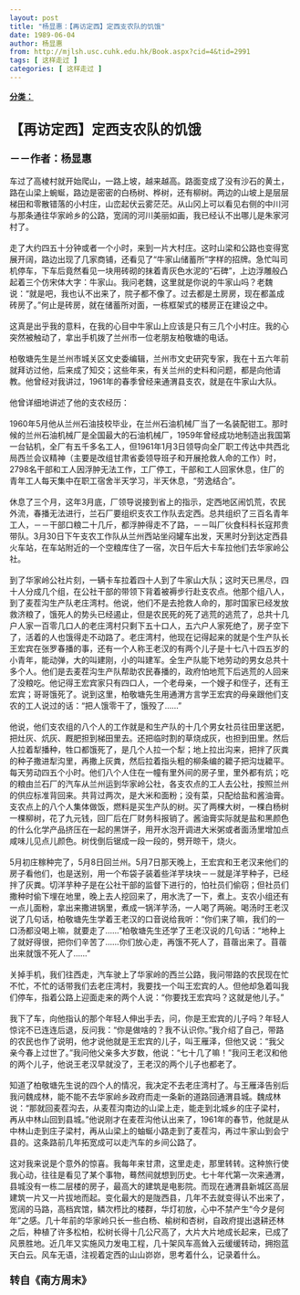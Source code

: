 ```yaml
---
layout: post
title: "杨显惠：【再访定西】定西支农队的饥饿"
date: 1989-06-04
author: 杨显惠
from: http://mjlsh.usc.cuhk.edu.hk/Book.aspx?cid=4&tid=2991
tags: [ 这样走过 ]
categories: [ 这样走过 ]
---
```


<div style="margin: 15px 10px 10px 0px;">
 <div>
  <span id="ctl00_ContentPlaceHolder1_chapter1_SubjectLabel" style="font-weight:bold;text-decoration:underline;">
   分类：
  </span>
 </div>
 <div>
  <b>
   <font size="5">
    <br/>
   </font>
  </b>
 </div>
 <div>
  <b>
   <font size="5">
    【再访定西】定西支农队的饥饿
   </font>
  </b>
 </div>
 <div>
  <font size="4">
   <b>
    <br/>
   </b>
  </font>
 </div>
 <div>
  <font size="4">
   <b>
    －－作者：杨显惠
   </b>
  </font>
 </div>
 <div>
  <br/>
 </div>
 <div>
  车过了高棱村就开始爬山，一路上坡，越来越高。路面变成了没有沙石的黄土，路在山梁上蜿蜒，路边是密密的白杨树、桦树，还有柳树。两边的山坡上是层层梯田和零散错落的小村庄，山峦起伏云雾茫茫。从山冈上可以看见右侧的中川河与那条通往华家岭乡的公路，宽阔的河川美丽如画，我已经认不出哪儿是朱家河村了。
 </div>
 <div>
  <br/>
 </div>
 <div>
  走了大约四五十分钟或者一个小时，来到一片大村庄。这时山梁和公路也变得宽展开阔，路边出现了几家商铺，还看见了“牛家山储蓄所”字样的招牌。急忙叫司机停车，下车后竟然看见一块用砖砌的抹着青灰色水泥的“石碑”，上边浮雕般凸起着三个仿宋体大字：牛家山。我问老魏，这里就是你说的牛家山吗？老魏说：“就是吧，我也认不出来了，院子都不像了。过去都是土房房，现在都盖成砖房了。”何止是砖房，就在储蓄所对面，一栋框架式的楼房正在建设之中。
 </div>
 <div>
  <br/>
 </div>
 <div>
  这真是出乎我的意料，在我的心目中牛家山上应该是只有三几个小村庄。我的心突然被触动了，拿出手机拨了兰州市一位老朋友柏敬塘的电话。
 </div>
 <div>
  <br/>
 </div>
 <div>
  柏敬塘先生是兰州市城关区文史委编辑，兰州市文史研究专家，我在十五六年前就拜访过他，后来成了知交；这些年来，有关兰州的史料和问题，都是向他请教。他曾经对我讲过，1961年的春季曾经来通渭县支农，就是在牛家山大队。
 </div>
 <div>
  <br/>
 </div>
 <div>
  他曾详细地讲述了他的支农经历：
 </div>
 <div>
  <br/>
 </div>
 <div>
  1960年5月他从兰州石油技校毕业，在兰州石油机械厂当了一名装配钳工。那时候的兰州石油机械厂是全国最大的石油机械厂，1959年曾经成功地制造出我国第一台钻机，全厂有五千多名工人，但1961年1月3日领导向全厂职工传达中共西北局西兰会议精神（主要是改组甘肃省委领导班子和开展抢救人命的工作）时，2798名干部和工人因浮肿无法工作，工厂停工，干部和工人回家休息，住厂的青年工人每天集中在职工宿舍半天学习，半天休息，“劳逸结合”。
 </div>
 <div>
  <br/>
 </div>
 <div>
  休息了三个月，这年3月底，厂领导说接到省上的指示，定西地区闹饥荒，农民外流，春播无法进行，兰石厂要组织支农工作队去定西。总共组织了三百名青年工人，－－干部口粮二十几斤，都浮肿得走不了路，－－叫厂伙食科科长寇邦贵带队。3月30日下午支农工作队从兰州西站坐闷罐车出发，天黑时分到达定西县火车站，在车站附近的一个空粮库住了一宿，次日午后大卡车拉他们去华家岭公社。
 </div>
 <div>
  <br/>
 </div>
 <div>
  到了华家岭公社片刻，一辆卡车拉着四十人到了牛家山大队；这时天已黑尽，四十人分成几个组，在公社干部的带领下背着被褥步行赴支农点。他那个组八人，到了麦茬沟生产队老庄湾村。他说，他们不是去抢救人命的，那时国家已经发放救济粮了，饿死人的势头已经遏止，但是农民死的死了逃荒的逃荒了，总共十几户人家一百零几口人的老庄湾村只剩下五十口人，五六户人家死绝了，房子空下了，活着的人也饿得走不动路了。老庄湾村，他现在记得起来的就是个生产队长王宏宾在张罗春播的事，还有一个人称王老汉的有两个儿子是十七八十四五岁的小青年，能动弹，大的叫建刚，小的叫建军。全生产队能下地劳动的男女总共十多个人。他们是去麦茬沟生产队帮助农民春播的，政府怕地荒下后逃荒的人回来了没粮吃。他记得王宏宾家只有四口人，一个老母亲，一个嫂子和侄子，还有王宏宾；哥哥饿死了。说到这里，柏敬塘先生用通渭方言学王宏宾的母亲跟他们支农的工人说过的话：“把人饿零干了，饿殁了……”
 </div>
 <div>
  <br/>
 </div>
 <div>
  他说，他们支农组的八个人的工作就是和生产队的十几个男女社员往田里送肥，把灶灰、炕灰、厩肥担到梯田里去。还把临时割的草烧成灰，也担到田里。然后人拉着犁播种，牲口都饿死了，是几个人拉一个犁；地上拉出沟来，把拌了灰粪的种子撒进犁沟里，再撒上灰粪，然后拉着指头粗的柳条编的耱子把沟垅耱平。每天劳动四五个小时。他们八个人住在一幢有里外间的房子里，里外都有炕；吃的粮由兰石厂的汽车从兰州运到华家岭公社，各支农点的工人去公社，按照兰州的供应标准背回来。共背过两次，是大米和面粉；没有菜，只配给盐和酱油膏。支农点上的八个人集体做饭，燃料是买生产队的树。买了两棵大树，一棵白杨树一棵柳树，花了九元钱，回厂后在厂财务科报销了。酱油膏实际就是盐和黑颜色的什么化学产品挤压在一起的黑饼子，用开水泡开调进大米粥或者面汤里增加点咸味儿见点儿颜色。树伐倒后锯成一段一段的，劈开晾干，烧火。
 </div>
 <div>
  <br/>
 </div>
 <div>
  5月初庄稼种完了，5月8日回兰州。5月7日那天晚上，王宏宾和王老汉来他们的房子看他们，也是送别，用一个布袋子装着些洋芋块块－－就是洋芋种子，已经拌了灰粪。切洋芋种子是在公社干部的监督下进行的，怕社员们偷窃；但社员们撒种时偷下埋在地里，晚上去人挖回来了，用水洗了一下，煮上。支农小组还有一点儿面粉，拿出来撒进锅里，煮成一锅洋芋汤，一人喝了两碗。喝汤时王老汉说了几句话，柏敬塘先生学着王老汉的口音说给我听：“你们来了嘛，我们的一口汤都没喝上嘛，就要走了……”柏敬塘先生还学了王老汉说的几句话：“地种上了就好得很，把你们辛苦了……你们放心走，再饿不死人了，苜蓿出来了。苜蓿出来就饿不死人了……”
 </div>
 <div>
  <br/>
 </div>
 <div>
  关掉手机，我们往西走，汽车驶上了华家岭的西兰公路，我问带路的农民现在忙不忙，不忙的话带我们去老庄湾村，我要找一个叫王宏宾的人。但他却急着叫我们停车，指着公路上迎面走来的两个人说：“你要找王宏宾吗？这就是他儿子。”
 </div>
 <div>
  <br/>
 </div>
 <div>
  我下了车，向他指认的那个年轻人伸出手去，问，你是王宏宾的儿子吗？年轻人惊诧不已连连后退，反问我：“你是做啥的？我不认识你。”我介绍了自己，带路的农民也作了说明，他才说他就是王宏宾的儿子，叫王雁泽，但他又说：“我父亲今春上过世了。”我问他父亲多大岁数，他说：“七十几了嘛！”我问王老汉和他的两个儿子，他说王老汉早就没了，王老汉的两个儿子也都老了。
 </div>
 <div>
  <br/>
 </div>
 <div>
  知道了柏敬塘先生说的四个人的情况，我决定不去老庄湾村了。与王雁泽告别后我问魏成林，能不能不去华家岭乡政府而走一条新的道路回通渭县城。魏成林说：“那就回麦茬沟去，从麦茬沟南边的山梁上走，能走到北城乡的庄子梁村，再从中林山回到县城。”他说刚才在麦茬沟他认出来了，1961年的春节，他就是从中林山走到庄子梁村，再从山梁上的蚰蜒小路走到了麦茬沟，再过牛家山到会宁县的。这条路前几年拓宽成可以走汽车的乡间公路了。
 </div>
 <div>
  <br/>
 </div>
 <div>
  这对我来说是个意外的惊喜。我每年来甘肃，这里走走，那里转转。这种旅行使我心动，往往是看见了某个事物，蓦然间就想到历史。七十年代第一次来通渭，县城没有一栋二层楼的房子，最高大的建筑是电影院。而现在通渭县新城区高层建筑一片又一片拔地而起。变化最大的是陇西县，几年不去就变得认不出来了，宽阔的马路，高档宾馆，鳞次栉比的楼群，华灯初放，心中不禁产生“今夕是何年”之感。几十年前的华家岭只长一些白杨、榆树和杏树，自政府提出退耕还林之后，种植了许多松柏，松树长得十几公尺高了，大片大片地成长起来，已成了风景胜地。近几年又实施风力发电工程，几十架风车高耸入云缓缓转动，拥抱蓝天白云。风车无语，注视着定西的山山峁峁，思考着什么，记录着什么。
 </div>
 <div>
  <b>
   <font size="4">
    <br/>
   </font>
  </b>
 </div>
 <div>
  <b>
   <font size="4">
    转自《南方周末》
   </font>
  </b>
 </div>
 <div>
  <br/>
 </div>
</div>

